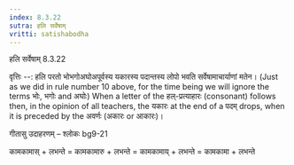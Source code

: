 ```yaml
---
index: 8.3.22
sutra: हलि सर्वेषाम्
vritti: satishabodha
---
```



 हलि सर्वेषाम् 8.3.22 


वृत्तिः --: हलि परतो भोभगोअघोअपूर्वस्य यकारस्य पदान्तस्य लोपो भवति सर्वेषामाचार्याणां मतेन। (Just as we did in rule number 10 above, for the time being we will ignore the terms भोः, भगोः and अघोः) When a letter of the हल्-प्रत्याहारः (consonant) follows then, in the opinion of all teachers, the यकारः at the end of a पदम् drops, when it is preceded by the अवर्णः (अकारः or आकारः)। 


गीतासु उदाहरणम् – श्लोकः bg9-21 


कामकामास् + लभन्ते = कामकामारु + लभन्ते = कामकामाय् + लभन्ते = कामकामा + लभन्ते 


